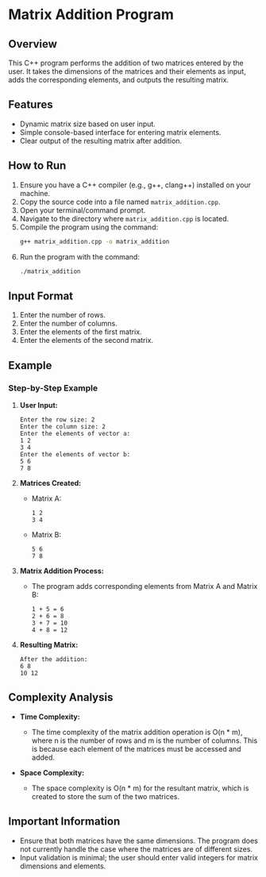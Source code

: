 # Matrix Addition Program

## Overview

This C++ program performs the addition of two matrices entered by the user. It takes the dimensions of the matrices and their elements as input, adds the corresponding elements, and outputs the resulting matrix.

## Features

- Dynamic matrix size based on user input.
- Simple console-based interface for entering matrix elements.
- Clear output of the resulting matrix after addition.

## How to Run

1. Ensure you have a C++ compiler (e.g., g++, clang++) installed on your machine.
2. Copy the source code into a file named `matrix_addition.cpp`.
3. Open your terminal/command prompt.
4. Navigate to the directory where `matrix_addition.cpp` is located.
5. Compile the program using the command:
   ```bash
   g++ matrix_addition.cpp -o matrix_addition
   ```
6. Run the program with the command:
   ```bash
   ./matrix_addition
   ```

## Input Format

1. Enter the number of rows.
2. Enter the number of columns.
3. Enter the elements of the first matrix.
4. Enter the elements of the second matrix.

## Example

### Step-by-Step Example

1. **User Input:**
   ```
   Enter the row size: 2
   Enter the column size: 2
   Enter the elements of vector a:
   1 2
   3 4
   Enter the elements of vector b:
   5 6
   7 8
   ```

2. **Matrices Created:**
   - Matrix A:
     ```
     1 2
     3 4
     ```
   - Matrix B:
     ```
     5 6
     7 8
     ```

3. **Matrix Addition Process:**
   - The program adds corresponding elements from Matrix A and Matrix B:
     ```
     1 + 5 = 6
     2 + 6 = 8
     3 + 7 = 10
     4 + 8 = 12
     ```

4. **Resulting Matrix:**
   ```
   After the addition:
   6 8
   10 12
   ```

## Complexity Analysis

- **Time Complexity:** 
  - The time complexity of the matrix addition operation is O(n * m), where n is the number of rows and m is the number of columns. This is because each element of the matrices must be accessed and added.

- **Space Complexity:** 
  - The space complexity is O(n * m) for the resultant matrix, which is created to store the sum of the two matrices.

## Important Information

- Ensure that both matrices have the same dimensions. The program does not currently handle the case where the matrices are of different sizes.
- Input validation is minimal; the user should enter valid integers for matrix dimensions and elements.
